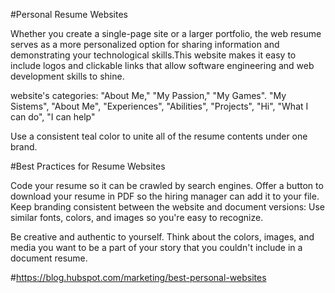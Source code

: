 #Personal Resume Websites

Whether you create a single-page site or a larger portfolio, the web resume serves as a more personalized option for sharing information and demonstrating your technological skills.This website makes it easy to include logos and clickable links that allow software engineering and web development skills to shine.

website's categories: "About Me," "My Passion," "My Games". "My Sistems", "About Me", "Experiences", "Abilities", "Projects", "Hi", "What I can do", "I can help"

Use a consistent teal color to unite all of the resume contents under one brand.

#Best Practices for Resume Websites

Code your resume so it can be crawled by search engines.
Offer a button to download your resume in PDF so the hiring manager can add it to your file.
Keep branding consistent between the website and document versions: Use similar fonts, colors, and images so you're easy to recognize.

Be creative and authentic to yourself. Think about the colors, images, and media you want to be a part of your story that you couldn't include in a document resume.

#https://blog.hubspot.com/marketing/best-personal-websites
